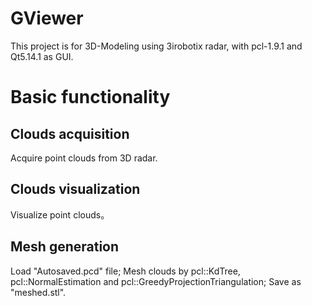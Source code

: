 # GViewer
This project is for 3D-Modeling using 3irobotix radar, with pcl-1.9.1 and Qt5.14.1 as GUI.

# Basic functionality
## Clouds acquisition
Acquire point clouds from 3D radar.
## Clouds visualization
Visualize point clouds。
## Mesh generation
Load "Autosaved.pcd" file;
Mesh clouds by pcl::KdTree, pcl::NormalEstimation and pcl::GreedyProjectionTriangulation;
Save as "meshed.stl".
